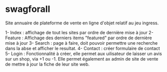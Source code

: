 # swagforall

Site annuaire de plateforme de vente en ligne d'objet relatif au jeu ingress.

1- Index : affichage de tout les sites par ordre de dernière mise à jour
2- Feature : Affichage des derniers items "featured" par ordre de dernière mise à jour
3- Search : page à faire, doit pouvoir permettre une recherche dans la abse et afficher le resultat.
4- Contact : créer formulaire de contact
5- Login : Fonctionnalité à créer, elle permet aux uilisateur de laisser un avis sur un shop, via +1 ou -1. Elle permet également ax admin de site de vente de mettre à jour la fiche de leur site web.